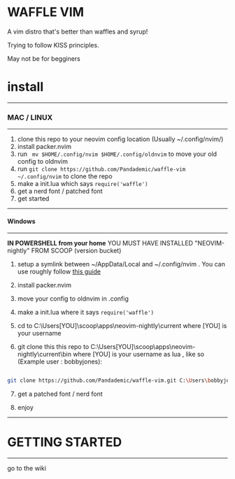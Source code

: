 

<!------------------


 __          __             ______   ______   _        ______            __      __  _____   __  __ 
 \ \        / /     /\     |  ____| |  ____| | |      |  ____|           \ \    / / |_   _| |  \/  |
  \ \  /\  / /     /  \    | |__    | |__    | |      | |__               \ \  / /    | |   | \  / |
   \ \/  \/ /     / /\ \   |  __|   |  __|   | |      |  __|               \ \/ /     | |   | |\/| |
    \  /\  /     / ____ \  | |      | |      | |____  | |____               \  /     _| |_  | |  | |
     \/  \/     /_/    \_\ |_|      |_|      |______| |______|               \/     |_____| |_|  |_|
                                                                                                    
                                                                                                    
------------------->
# WAFFLE VIM
A vim distro that's better than waffles and syrup!

Trying to follow KISS principles.

May not be for begginers

# install
------
### MAC / LINUX
----
1. clone this repo to your neovim config location (Usually ~/.config/nvim/)
2. install packer.nvim
3. run ` mv $HOME/.config/nvim $HOME/.config/oldnvim` to move your old config to oldnvim
4. run `git clone https://github.com/Pandademic/waffle-vim ~/.config/nvim` to clone the repo
5. make a init.lua which says `require('waffle')`
6. get  a nerd font / patched font 
7. get started
---
#### Windows
-----
  **IN POWERSHELL from your home**
  YOU MUST HAVE INSTALLED "NEOVIM-nightly" FROM SCOOP (version bucket) 
1. setup a symlink between ~/AppData/Local and ~/.config/nvim . You can use roughly follow [this guide](https://www.maketecheasier.com/create-symbolic-links-windows10/#:~:text=Once%20LSE%20is%20installed%2C%20right,As%20%2D%3E%20Symbolic%20Link.%E2%80%9D)

2. install packer.nvim

3. move your config to oldnvim in .config <!-- not neccaacary but makes migration easier --> 

4. make a init.lua where it says `require('waffle')`

5. cd to C:\Users\[YOU]\scoop\apps\neovim-nightly\current where [YOU] is your username

6. git clone  this this repo to  C:\Users\[YOU]\scoop\apps\neovim-nightly\current\bin where [YOU] is your username as lua , like so (Example user : bobbyjones):
```sh

git clone https://github.com/Pandademic/waffle-vim.git C:\Users\bobbyjones\scoop\apps\neovim-nightly\current\bin\lua

```
7. get a patched font / nerd font

8. enjoy
---
# GETTING STARTED
---
go to the wiki
